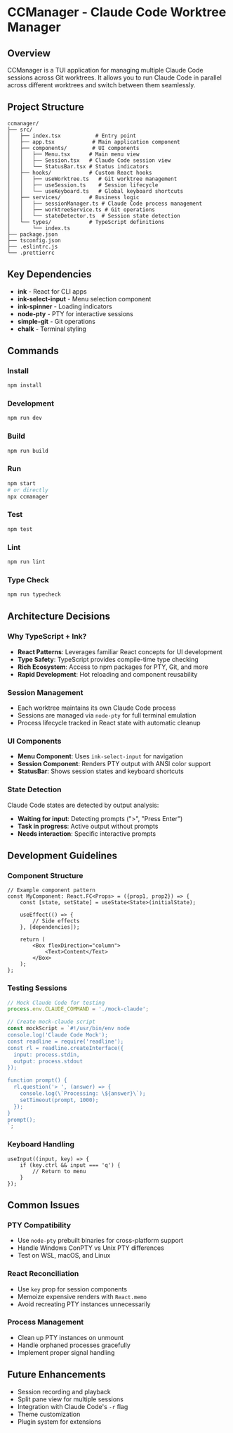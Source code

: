 # CCManager - Claude Code Worktree Manager

## Overview

CCManager is a TUI application for managing multiple Claude Code sessions across Git worktrees. It allows you to run Claude Code in parallel across different worktrees and switch between them seamlessly.

## Project Structure

```
ccmanager/
├── src/
│   ├── index.tsx           # Entry point
│   ├── app.tsx            # Main application component
│   ├── components/        # UI components
│   │   ├── Menu.tsx      # Main menu view
│   │   ├── Session.tsx   # Claude Code session view
│   │   └── StatusBar.tsx # Status indicators
│   ├── hooks/            # Custom React hooks
│   │   ├── useWorktree.ts   # Git worktree management
│   │   ├── useSession.ts    # Session lifecycle
│   │   └── useKeyboard.ts   # Global keyboard shortcuts
│   ├── services/         # Business logic
│   │   ├── sessionManager.ts # Claude Code process management
│   │   ├── worktreeService.ts # Git operations
│   │   └── stateDetector.ts  # Session state detection
│   └── types/            # TypeScript definitions
│       └── index.ts
├── package.json
├── tsconfig.json
├── .eslintrc.js
└── .prettierrc
```

## Key Dependencies

- **ink** - React for CLI apps
- **ink-select-input** - Menu selection component
- **ink-spinner** - Loading indicators
- **node-pty** - PTY for interactive sessions
- **simple-git** - Git operations
- **chalk** - Terminal styling

## Commands

### Install

```bash
npm install
```

### Development

```bash
npm run dev
```

### Build

```bash
npm run build
```

### Run

```bash
npm start
# or directly
npx ccmanager
```

### Test

```bash
npm test
```

### Lint

```bash
npm run lint
```

### Type Check

```bash
npm run typecheck
```

## Architecture Decisions

### Why TypeScript + Ink?

- **React Patterns**: Leverages familiar React concepts for UI development
- **Type Safety**: TypeScript provides compile-time type checking
- **Rich Ecosystem**: Access to npm packages for PTY, Git, and more
- **Rapid Development**: Hot reloading and component reusability

### Session Management

- Each worktree maintains its own Claude Code process
- Sessions are managed via `node-pty` for full terminal emulation
- Process lifecycle tracked in React state with automatic cleanup

### UI Components

- **Menu Component**: Uses `ink-select-input` for navigation
- **Session Component**: Renders PTY output with ANSI color support
- **StatusBar**: Shows session states and keyboard shortcuts

### State Detection

Claude Code states are detected by output analysis:

- **Waiting for input**: Detecting prompts (">", "Press Enter")
- **Task in progress**: Active output without prompts
- **Needs interaction**: Specific interactive prompts

## Development Guidelines

### Component Structure

```tsx
// Example component pattern
const MyComponent: React.FC<Props> = ({prop1, prop2}) => {
	const [state, setState] = useState<State>(initialState);

	useEffect(() => {
		// Side effects
	}, [dependencies]);

	return (
		<Box flexDirection="column">
			<Text>Content</Text>
		</Box>
	);
};
```

### Testing Sessions

```typescript
// Mock Claude Code for testing
process.env.CLAUDE_COMMAND = './mock-claude';

// Create mock-claude script
const mockScript = `#!/usr/bin/env node
console.log('Claude Code Mock');
const readline = require('readline');
const rl = readline.createInterface({
  input: process.stdin,
  output: process.stdout
});

function prompt() {
  rl.question('> ', (answer) => {
    console.log(\`Processing: \${answer}\`);
    setTimeout(prompt, 1000);
  });
}
prompt();
`;
```

### Keyboard Handling

```tsx
useInput((input, key) => {
	if (key.ctrl && input === 'q') {
		// Return to menu
	}
});
```

## Common Issues

### PTY Compatibility

- Use `node-pty` prebuilt binaries for cross-platform support
- Handle Windows ConPTY vs Unix PTY differences
- Test on WSL, macOS, and Linux

### React Reconciliation

- Use `key` prop for session components
- Memoize expensive renders with `React.memo`
- Avoid recreating PTY instances unnecessarily

### Process Management

- Clean up PTY instances on unmount
- Handle orphaned processes gracefully
- Implement proper signal handling

## Future Enhancements

- Session recording and playback
- Split pane view for multiple sessions
- Integration with Claude Code's `-r` flag
- Theme customization
- Plugin system for extensions
